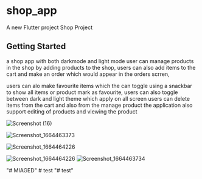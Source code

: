 # shop_app

A new Flutter project Shop Project

## Getting Started
a shop app with both darkmode and light mode user can manage products in the
shop by adding products to the shop, users can also add items to the cart
and make an order which would appear in the orders scrren, 

users can alo make favourite items which the can toggle using a snackbar
to show all items or product mark as favourite, users can also toggle between dark and light theme
which  apply on all screen  users can delete items from the cart and also from the manage product
the application also support editing of products and viewing the product 

![Screenshot (16)](https://user-images.githubusercontent.com/100732124/193114252-2e32605f-f4ac-4e72-b8dc-21176406d0ec.png)

![Screenshot_1664463373](https://user-images.githubusercontent.com/100732124/193114410-cec74de3-6290-426f-80f0-3cefccce72ca.png)


![Screenshot_1664464226](https://user-images.githubusercontent.com/100732124/193114509-1db342ab-d634-4675-a4e7-24b44cd73ac9.png)

![Screenshot_1664464226](https://user-images.githubusercontent.com/100732124/193114597-69df25ed-f8ed-47c8-8d56-d095c39f5db2.png)
![Screenshot_1664463734](https://user-images.githubusercontent.com/100732124/193114653-3a026483-e2a0-4677-94ec-4d73959c7f77.png)

"# MIAGED" 
#   t e s t  
 "# test" 
